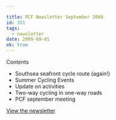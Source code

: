```yaml
---

title: PCF Newsletter September 2009
id: 351
tags:
  - newsletter
date: 2009-09-01
ok: true
---
```


Contents

*   Southsea seafront cycle route (again!)
*   Summer Cycling Events
*   Update on activities 
*   Two-way cycling in one-way roads
*   PCF september meeting

[View the newsletter](/assets/docs/2009-09-newsletter.pdf)
